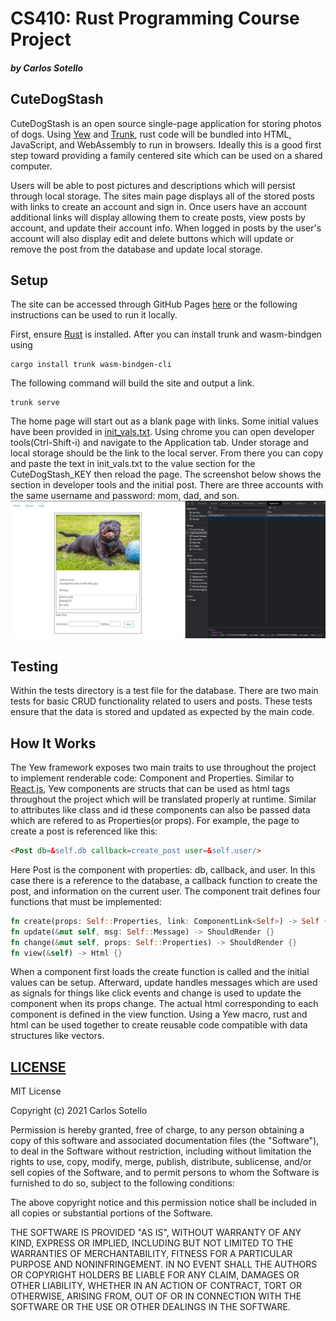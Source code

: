# CS410: Rust Programming Course Project
##### by Carlos Sotello

## CuteDogStash
CuteDogStash is an open source single-page application for storing photos of dogs. 
Using [Yew](https://github.com/yewstack/yew) and [Trunk](https://github.com/thedodd/trunk), rust code will be bundled into HTML, JavaScript, and WebAssembly to run in browsers. Ideally this is a good first step toward providing a family centered site which can be used on a shared computer.  

Users will be able to post pictures and descriptions which will persist through local storage. The sites main page displays all of the stored posts with links to create an account and sign in. Once users have an account additional links will display allowing them to create posts, view posts by account, and update their account info. When logged in posts by the user's account will also display edit and delete buttons which will update or remove the post from the database and update local storage.  

## Setup

The site can be accessed through GitHub Pages [here](https://csotello.github.io/CuteDogStash/) or the following instructions can be used to run it locally.

First, ensure [Rust](https://www.rust-lang.org/tools/install) is installed. 
After you can install trunk and wasm-bindgen using 
```
cargo install trunk wasm-bindgen-cli
```

The following command will build the site and output a link.
```
trunk serve
```
The home page will start out as a blank page with links. Some initial values have been provided in [init_vals.txt](init_vals.txt). Using chrome you can open developer tools(Ctrl-Shift-i) and navigate to the Application tab. Under storage and local storage should be the link to the local server. From there you can copy and paste the text in init_vals.txt to the value section for the CuteDogStash_KEY then reload the page. The screenshot below shows the section in developer tools and the initial post. There are three accounts with the same username and password: mom, dad, and son. 
![Image of home page](images/home_page.jpg) 
## Testing 
Within the tests directory is a test file for the database. There are two main tests for basic CRUD functionality related to users and posts. These tests ensure that the data is stored and updated as expected by the main code. 

## How It Works
The Yew framework exposes two main traits to use throughout the project to implement renderable code: Component and Properties. Similar to [React.js](https://reactjs.org/), Yew components are structs that can be used as html tags throughout the project which will be translated properly at runtime. Similar to attributes like class and id these components can also be passed data which are refered to as Properties(or props). For example, the page to create a post is referenced like this:
```html
<Post db=&self.db callback=create_post user=&self.user/>
```
Here Post is the component with properties: db, callback, and user. 
In this case there is a reference to the database, a callback function to create the post, and information on the current user.
The component trait defines four functions that must be implemented:
```rust
fn create(props: Self::Properties, link: ComponentLink<Self>) -> Self {}
fn update(&mut self, msg: Self::Message) -> ShouldRender {}
fn change(&mut self, props: Self::Properties) -> ShouldRender {}
fn view(&self) -> Html {}
```
When a component first loads the create function is called and the initial values can be setup. Afterward, update handles messages which are used as signals for things like click events and change is used to update the component when its props change. The actual html corresponding to each component is defined in the view function. Using a Yew macro, rust and html can be used together to create reusable code compatible with data structures like vectors.   
    

## [LICENSE](LICENSE)
MIT License

Copyright (c) 2021 Carlos Sotello

Permission is hereby granted, free of charge, to any person obtaining a copy
of this software and associated documentation files (the "Software"), to deal
in the Software without restriction, including without limitation the rights
to use, copy, modify, merge, publish, distribute, sublicense, and/or sell
copies of the Software, and to permit persons to whom the Software is
furnished to do so, subject to the following conditions:

The above copyright notice and this permission notice shall be included in all
copies or substantial portions of the Software.

THE SOFTWARE IS PROVIDED "AS IS", WITHOUT WARRANTY OF ANY KIND, EXPRESS OR
IMPLIED, INCLUDING BUT NOT LIMITED TO THE WARRANTIES OF MERCHANTABILITY,
FITNESS FOR A PARTICULAR PURPOSE AND NONINFRINGEMENT. IN NO EVENT SHALL THE
AUTHORS OR COPYRIGHT HOLDERS BE LIABLE FOR ANY CLAIM, DAMAGES OR OTHER
LIABILITY, WHETHER IN AN ACTION OF CONTRACT, TORT OR OTHERWISE, ARISING FROM,
OUT OF OR IN CONNECTION WITH THE SOFTWARE OR THE USE OR OTHER DEALINGS IN THE
SOFTWARE.
